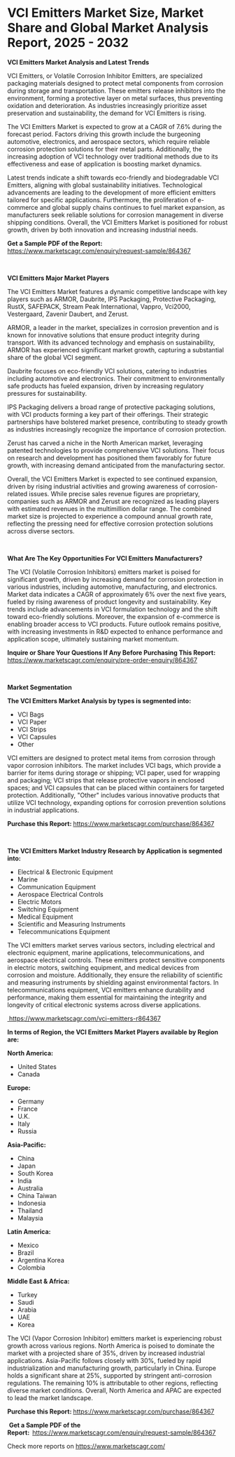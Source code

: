 <p><h1>VCI Emitters Market Size, Market Share and Global Market Analysis Report, 2025 - 2032</h1></p><p><strong>VCI Emitters Market Analysis and Latest Trends</strong></p>
<p><p>VCI Emitters, or Volatile Corrosion Inhibitor Emitters, are specialized packaging materials designed to protect metal components from corrosion during storage and transportation. These emitters release inhibitors into the environment, forming a protective layer on metal surfaces, thus preventing oxidation and deterioration. As industries increasingly prioritize asset preservation and sustainability, the demand for VCI Emitters is rising.</p><p>The VCI Emitters Market is expected to grow at a CAGR of 7.6% during the forecast period. Factors driving this growth include the burgeoning automotive, electronics, and aerospace sectors, which require reliable corrosion protection solutions for their metal parts. Additionally, the increasing adoption of VCI technology over traditional methods due to its effectiveness and ease of application is boosting market dynamics.</p><p>Latest trends indicate a shift towards eco-friendly and biodegradable VCI Emitters, aligning with global sustainability initiatives. Technological advancements are leading to the development of more efficient emitters tailored for specific applications. Furthermore, the proliferation of e-commerce and global supply chains continues to fuel market expansion, as manufacturers seek reliable solutions for corrosion management in diverse shipping conditions. Overall, the VCI Emitters Market is positioned for robust growth, driven by both innovation and increasing industrial needs.</p></p>
<p><strong>Get a Sample PDF of the Report:&nbsp;</strong> <a href="https://www.marketscagr.com/enquiry/request-sample/864367?utm_campaign=2483&utm_medium=2&utm_source=Github&utm_content=ia&utm_term=10042025&utm_id=vci-emitters">https://www.marketscagr.com/enquiry/request-sample/864367</a></p>
<p>&nbsp;</p>
<p><strong>VCI Emitters Major Market Players</strong></p>
<p><p>The VCI Emitters Market features a dynamic competitive landscape with key players such as ARMOR, Daubrite, IPS Packaging, Protective Packaging, RustX, SAFEPACK, Stream Peak International, Vappro, Vci2000, Vestergaard, Zavenir Daubert, and Zerust. </p><p>ARMOR, a leader in the market, specializes in corrosion prevention and is known for innovative solutions that ensure product integrity during transport. With its advanced technology and emphasis on sustainability, ARMOR has experienced significant market growth, capturing a substantial share of the global VCI segment. </p><p>Daubrite focuses on eco-friendly VCI solutions, catering to industries including automotive and electronics. Their commitment to environmentally safe products has fueled expansion, driven by increasing regulatory pressures for sustainability. </p><p>IPS Packaging delivers a broad range of protective packaging solutions, with VCI products forming a key part of their offerings. Their strategic partnerships have bolstered market presence, contributing to steady growth as industries increasingly recognize the importance of corrosion protection.</p><p>Zerust has carved a niche in the North American market, leveraging patented technologies to provide comprehensive VCI solutions. Their focus on research and development has positioned them favorably for future growth, with increasing demand anticipated from the manufacturing sector.</p><p>Overall, the VCI Emitters Market is expected to see continued expansion, driven by rising industrial activities and growing awareness of corrosion-related issues. While precise sales revenue figures are proprietary, companies such as ARMOR and Zerust are recognized as leading players with estimated revenues in the multimillion dollar range. The combined market size is projected to experience a compound annual growth rate, reflecting the pressing need for effective corrosion protection solutions across diverse sectors.</p></p>
<p>&nbsp;</p>
<p><strong>What Are The Key Opportunities For VCI Emitters Manufacturers?</strong></p>
<p><p>The VCI (Volatile Corrosion Inhibitors) emitters market is poised for significant growth, driven by increasing demand for corrosion protection in various industries, including automotive, manufacturing, and electronics. Market data indicates a CAGR of approximately 6% over the next five years, fueled by rising awareness of product longevity and sustainability. Key trends include advancements in VCI formulation technology and the shift toward eco-friendly solutions. Moreover, the expansion of e-commerce is enabling broader access to VCI products. Future outlook remains positive, with increasing investments in R&D expected to enhance performance and application scope, ultimately sustaining market momentum.</p></p>
<p><strong>Inquire or Share Your Questions If Any Before Purchasing This Report:</strong> <a href="https://www.marketscagr.com/enquiry/pre-order-enquiry/864367?utm_campaign=2483&utm_medium=2&utm_source=Github&utm_content=ia&utm_term=10042025&utm_id=vci-emitters">https://www.marketscagr.com/enquiry/pre-order-enquiry/864367</a></p>
<p>&nbsp;</p>
<p><strong>Market Segmentation</strong></p>
<p><strong>The VCI Emitters Market Analysis by types is segmented into:</strong></p>
<p><ul><li>VCI Bags</li><li>VCI Paper</li><li>VCI Strips</li><li>VCI Capsules</li><li>Other</li></ul></p>
<p><p>VCI emitters are designed to protect metal items from corrosion through vapor corrosion inhibitors. The market includes VCI bags, which provide a barrier for items during storage or shipping; VCI paper, used for wrapping and packaging; VCI strips that release protective vapors in enclosed spaces; and VCI capsules that can be placed within containers for targeted protection. Additionally, "Other" includes various innovative products that utilize VCI technology, expanding options for corrosion prevention solutions in industrial applications.</p></p>
<p><strong>Purchase this Report:&nbsp;</strong><a href="https://www.marketscagr.com/purchase/864367?utm_campaign=2483&utm_medium=2&utm_source=Github&utm_content=ia&utm_term=10042025&utm_id=vci-emitters">https://www.marketscagr.com/purchase/864367</a></p>
<p>&nbsp;</p>
<p><strong>The VCI Emitters Market Industry Research by Application is segmented into:</strong></p>
<p><ul><li>Electrical & Electronic Equipment</li><li>Marine</li><li>Communication Equipment</li><li>Aerospace Electrical Controls</li><li>Electric Motors</li><li>Switching Equipment</li><li>Medical Equipment</li><li>Scientific and Measuring Instruments</li><li>Telecommunications Equipment</li></ul></p>
<p><p>The VCI emitters market serves various sectors, including electrical and electronic equipment, marine applications, telecommunications, and aerospace electrical controls. These emitters protect sensitive components in electric motors, switching equipment, and medical devices from corrosion and moisture. Additionally, they ensure the reliability of scientific and measuring instruments by shielding against environmental factors. In telecommunications equipment, VCI emitters enhance durability and performance, making them essential for maintaining the integrity and longevity of critical electronic systems across diverse applications.</p></p>
<p><a href="https://www.marketscagr.com/vci-emitters-r864367?utm_campaign=2483&utm_medium=2&utm_source=Github&utm_content=ia&utm_term=10042025&utm_id=vci-emitters">&nbsp;https://www.marketscagr.com/vci-emitters-r864367</a></p>
<p><strong>In terms of Region, the VCI Emitters Market Players available by Region are:</strong></p>
<p>
    <p> <strong> North America: </strong>
        <ul>
            <li>United States</li>
            <li>Canada</li>
        </ul>
        </p> 
    <p> <strong> Europe: </strong>
        <ul>
            <li>Germany</li>
            <li>France</li>
            <li>U.K.</li>
            <li>Italy</li>
            <li>Russia</li>
        </ul>
        </p> 
    <p> <strong> Asia-Pacific: </strong>
        <ul>
            <li>China</li>
            <li>Japan</li>
            <li>South Korea</li>
            <li>India</li>
            <li>Australia</li>
            <li>China Taiwan</li>
            <li>Indonesia</li>
            <li>Thailand</li>
            <li>Malaysia</li>
        </ul>
        </p> 
    <p> <strong> Latin America: </strong>
        <ul>
            <li>Mexico</li>
            <li>Brazil</li>
            <li>Argentina Korea</li>
            <li>Colombia</li>
        </ul>
        </p> 
    <p> <strong> Middle East & Africa: </strong>
        <ul>
            <li>Turkey</li>
            <li>Saudi</li>
            <li>Arabia</li>
            <li>UAE</li>
            <li>Korea</li>
        </ul>
    </p>
    </p>
<p><p>The VCI (Vapor Corrosion Inhibitor) emitters market is experiencing robust growth across various regions. North America is poised to dominate the market with a projected share of 35%, driven by increased industrial applications. Asia-Pacific follows closely with 30%, fueled by rapid industrialization and manufacturing growth, particularly in China. Europe holds a significant share at 25%, supported by stringent anti-corrosion regulations. The remaining 10% is attributable to other regions, reflecting diverse market conditions. Overall, North America and APAC are expected to lead the market landscape.</p></p>
<p><strong>Purchase this Report: </strong><a href="https://www.marketscagr.com/purchase/864367?utm_campaign=2483&utm_medium=2&utm_source=Github&utm_content=ia&utm_term=10042025&utm_id=vci-emitters">https://www.marketscagr.com/purchase/864367</a></p>
<p>&nbsp;<strong>Get a Sample PDF of the Report:&nbsp;&nbsp;</strong><a href="https://www.marketscagr.com/enquiry/request-sample/864367?utm_campaign=2483&utm_medium=2&utm_source=Github&utm_content=ia&utm_term=10042025&utm_id=vci-emitters">https://www.marketscagr.com/enquiry/request-sample/864367</a></p>
<p><strong></strong></p>
<p>Check more reports on <a href="https://www.marketscagr.com/?utm_campaign=2483&utm_medium=2&utm_source=Github&utm_content=ia&utm_term=10042025&utm_id=vci-emitters">https://www.marketscagr.com/</a></p>